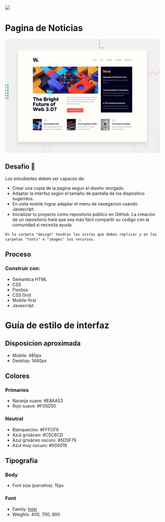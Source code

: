![](https://i.ibb.co/j8rds7B/Logo-5.png)

# Pagina de Noticias

![Vista previa](./design/desktop-preview.jpg)

## Desafio 💪

Los estudiantes deben ser capaces de:

- Crear una copia de la pagina segun el diseño otorgado.
- Adaptar la interfaz según el tamaño de pantalla de los dispositivo sugeridos.
- En vista mobile lograr adaptar el menu de navegacion usando Javascript.
- Inicializar tu proyecto como repositorio público en GitHub. La creación de un repositorio hará que sea más fácil compartir su código con la comunidad si necesita ayuda.

```
En la carpeta "design" tendras las vistas que debes replicar y en las carpetas "fonts" e "images" los recursos.
```

## Proceso

### Construir con:

- Semantica HTML
- CSS
- Flexbox
- CSS Grid
- Mobile-first
- Javascript

# Guía de estilo de interfaz

## Disposicion aproximada

- Mobile: 480px
- Desktop: 1440px

## Colores

### Primarios

- Naranja suave: #E8AA53
- Rojo suave: #F05D50

### Neutral

- Blanquecino: #FFFCF9
- Azul grisáceo: #C5C6CD
- Azul grisáceo oscuro: #5D5F79
- Azul muy oscuro: #000019

## Tipografia

### Body

- Font size (parrafos): 15px

### Font

- Family: [Inter](https://fonts.google.com/specimen/Inter)
- Weights: 400, 700, 800
